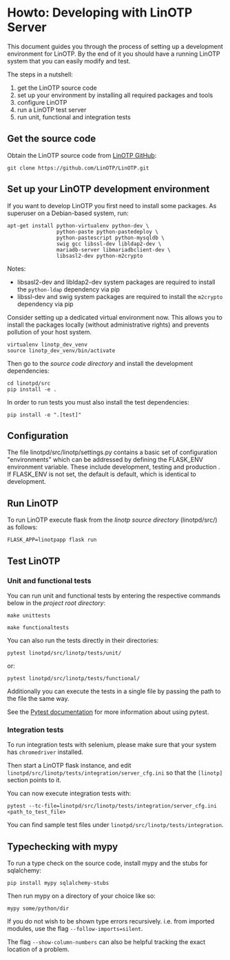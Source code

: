 Howto: Developing with LinOTP Server
====================================

This document guides you through the process of setting up a development environment for LinOTP. By the end of it you should have a running LinOTP system that you can easily modify and test.

The steps in a nutshell:

1. get the LinOTP source code
2. set up your environment by installing all required packages and tools
3. configure LinOTP
4. run a LinOTP test server
5. run unit, functional and integration tests


Get the source code
-------------------

Obtain the LinOTP source code from [LinOTP GitHub](https://github.com/LinOTP/LinOTP "LinOTP on GitHub"):

    git clone https://github.com/LinOTP/LinOTP.git


Set up your LinOTP development environment
------------------------------------------

If you want to develop LinOTP you first need to install some packages. As superuser on a Debian-based system, run:

    apt-get install python-virtualenv python-dev \
                    python-paste python-pastedeploy \
                    python-pastescript python-mysqldb \
                    swig gcc libssl-dev libldap2-dev \
                    mariadb-server libmariadbclient-dev \
                    libsasl2-dev python-m2crypto

Notes:
 - libsasl2-dev and libldap2-dev system packages are required to install the `python-ldap` dependency via pip
 - libssl-dev and swig system packages are required to install the `m2crypto` dependency via pip

Consider setting up a dedicated virtual environment now. This allows you to install the packages locally (without administrative rights) and prevents pollution of your host system.

    virtualenv linotp_dev_venv
    source linotp_dev_venv/bin/activate

Then go to the *source code directory* and install the development dependencies:

    cd linotpd/src
    pip install -e .

In order to run tests you must also install the test dependencies:

    pip install -e ".[test]"


Configuration
-------------

The file linotpd/src/linotp/settings.py contains a basic set of configuration "environments" which can be addressed by defining the FLASK_ENV environment variable. These include development, testing  and production . If FLASK_ENV is not set, the default is default, which is identical to development.


Run LinOTP
----------

To run LinOTP execute flask from the *linotp source directory* (linotpd/src/) as follows:

    FLASK_APP=linotpapp flask run


Test LinOTP
-----------

### Unit and functional tests

You can run unit and functional tests by entering the respective commands below in the *project root directory*:

    make unittests

    make functionaltests

You can also run the tests directly in their directories:

    pytest linotpd/src/linotp/tests/unit/

or:

    pytest linotpd/src/linotp/tests/functional/

Additionally you can execute the tests in a single file by passing the path to the file the same way.

See the [Pytest documentation](https://docs.pytest.org/) for more information about using pytest.

### Integration tests

To run integration tests with selenium, please make sure that your system has `chromedriver` installed.

Then start a LinOTP flask instance, and edit `linotpd/src/linotp/tests/integration/server_cfg.ini` so that the `[linotp]` section points to it.

You can now execute integration tests with:

    pytest --tc-file=linotpd/src/linotp/tests/integration/server_cfg.ini <path_to_test_file>

You can find sample test files under `linotpd/src/linotp/tests/integration`.

Typechecking with mypy
----------------------

To run a type check on the source code, install mypy and the stubs for sqlalchemy:
```
pip install mypy sqlalchemy-stubs
```

Then run mypy on a directory of your choice like so:
```
mypy some/python/dir
```

If you do not wish to be shown type errors recursively. i.e. from imported modules, use the flag `--follow-imports=silent`.

The flag `--show-column-numbers` can also be helpful tracking the exact location of a problem.